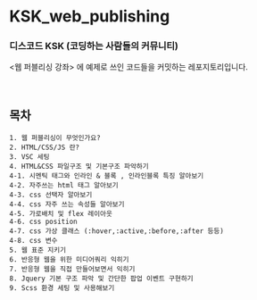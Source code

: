 # KSK_web_publishing

### 디스코드 KSK (코딩하는 사람들의 커뮤니티)

<웹 퍼블리싱 강좌> 에 예제로 쓰인 코드들을 커밋하는 레포지토리입니다.

<br>

## 목차

```
1. 웹 퍼블리싱이 무엇인가요?
2. HTML/CSS/JS 란?
3. VSC 세팅
4. HTML&CSS 파일구조 및 기본구조 파악하기
4-1. 시멘틱 태그와 인라인 & 블록 , 인라인블록 특징 알아보기
4-2. 자주쓰는 html 태그 알아보기
4-3. css 선택자 알아보기
4-4. css 자주 쓰는 속성들 알아보기
4-5. 가로배치 및 flex 레이아웃
4-6. css position
4-7. css 가상 클래스 (:hover,:active,:before,:after 등등)
4-8. css 변수
5. 웹 표준 지키기
6. 반응형 웹을 위한 미디어쿼리 익히기
7. 반응형 웹을 직접 만들어보면서 익히기
8. Jquery 기본 구조 파악 및 간단한 팝업 이벤트 구현하기
9. Scss 환경 세팅 및 사용해보기
```
